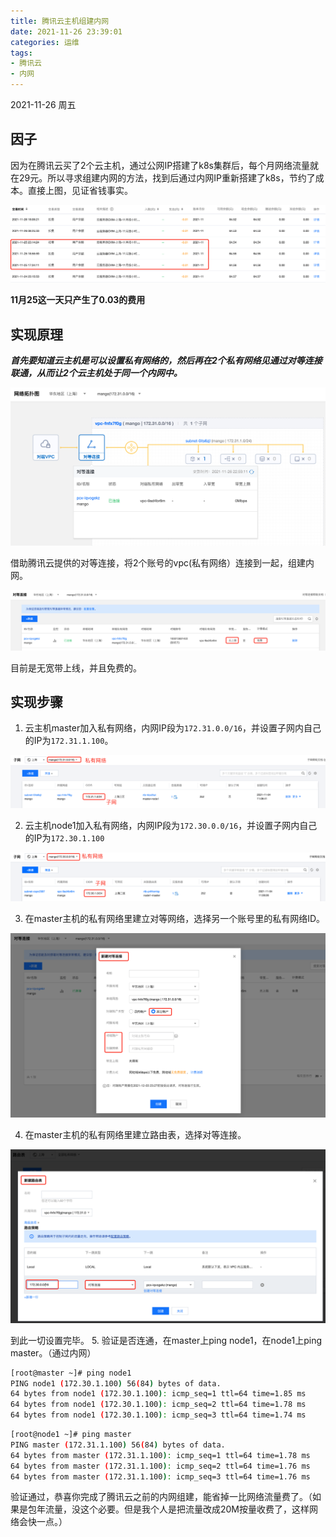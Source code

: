 ```yaml
---
title: 腾讯云主机组建内网
date: 2021-11-26 23:39:01
categories: 运维
tags: 
- 腾讯云
- 内网
---
```


2021-11-26 周五
## 因子
因为在腾讯云买了2个云主机，通过公网IP搭建了k8s集群后，每个月网络流量就在29元。所以寻求组建内网的方法，找到后通过内网IP重新搭建了k8s，节约了成本。直接上图，见证省钱事实。

<img src="/mb/images/txy-inner/01.png">

**11月25这一天只产生了0.03的费用**

<!-- more -->

## 实现原理
***首先要知道云主机是可以设置私有网络的，然后再在2个私有网络见通过对等连接联通，从而让2个云主机处于同一个内网中。***

<img src="/mb/images/txy-inner/02.png">

借助腾讯云提供的对等连接，将2个账号的vpc(私有网络）连接到一起，组建内网。

<img src="/mb/images/txy-inner/03.png">

目前是无宽带上线，并且免费的。

## 实现步骤
1. 云主机master加入私有网络，内网IP段为`172.31.0.0/16`，并设置子网内自己的IP为`172.31.1.100`。

<img src="/mb/images/txy-inner/04.png">

2. 云主机node1加入私有网络，内网IP段为`172.30.0.0/16`，并设置子网内自己的IP为`172.30.1.100`

<img src="/mb/images/txy-inner/05.png">

3. 在master主机的私有网络里建立对等网络，选择另一个账号里的私有网络ID。

<img src="/mb/images/txy-inner/06.png">

4. 在master主机的私有网络里建立路由表，选择对等连接。

<img src="/mb/images/txy-inner/07.png">

到此一切设置完毕。
5. 验证是否连通，在master上ping node1，在node1上ping master。（通过内网）
``` bash
[root@master ~]# ping node1
PING node1 (172.30.1.100) 56(84) bytes of data.
64 bytes from node1 (172.30.1.100): icmp_seq=1 ttl=64 time=1.85 ms
64 bytes from node1 (172.30.1.100): icmp_seq=2 ttl=64 time=1.78 ms
64 bytes from node1 (172.30.1.100): icmp_seq=3 ttl=64 time=1.74 ms
```
``` bash
[root@node1 ~]# ping master
PING master (172.31.1.100) 56(84) bytes of data.
64 bytes from master (172.31.1.100): icmp_seq=1 ttl=64 time=1.78 ms
64 bytes from master (172.31.1.100): icmp_seq=2 ttl=64 time=1.76 ms
64 bytes from master (172.31.1.100): icmp_seq=3 ttl=64 time=1.76 ms
```
验证通过，恭喜你完成了腾讯云之前的内网组建，能省掉一比网络流量费了。（如果是包年流量，没这个必要。但是我个人是把流量改成20M按量收费了，这样网络会快一点。）